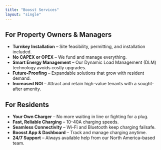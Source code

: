 ```yaml
---
title: "Boosst Services"
layout: "single"
---
```

## For Property Owners & Managers
- **Turnkey Installation** – Site feasibility, permitting, and installation included.  
- **No CAPEX or OPEX** – We fund and manage everything.  
- **Smart Energy Management** – Our Dynamic Load Management (DLM) technology avoids costly upgrades.  
- **Future-Proofing** – Expandable solutions that grow with resident demand.  
- **Increased NOI** – Attract and retain high-value tenants with a sought-after amenity.  

## For Residents
- **Your Own Charger** – No more waiting in line or fighting for a plug.  
- **Fast, Reliable Charging** – 10–40A charging speeds.  
- **Seamless Connectivity** – Wi-Fi and Bluetooth keep charging failsafe.  
- **Boosst App & Dashboard** – Track and manage charging anytime.  
- **24/7 Support** – Always available help from our North America–based team.  